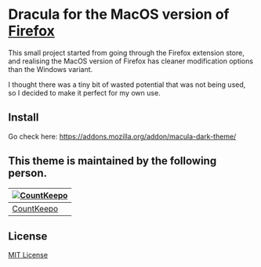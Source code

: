 # Dracula for the MacOS version of [Firefox](https://www.mozilla.org/en-US/firefox/new/)

This small project started from going through the Firefox extension store, and realising the MacOS version of Firefox has cleaner modification options than the Windows variant. 

I thought there was a tiny bit of wasted potential that was not being used, so I decided to make it perfect for my own use. 

## Install
Go check here: https://addons.mozilla.org/addon/macula-dark-theme/

## This theme is maintained by the following person.

| [![CountKeepo](https://avatars.githubusercontent.com/u/64993772?s=70)](https://github.com/CountKeepo) |
| ---------------------------------------------------------------------------------------------------- |
| [CountKeepo](https://github.com/CountKeepo)                                                            |

## License

[MIT License](./LICENSE)
